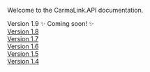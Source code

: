 Welcome to the CarmaLink.API documentation. 

Version 1.9 :sparkles: Coming soon! :sparkles:  
[Version 1.8](https://github.com/CarmaSys/CarmaLinkAPI/blob/1.8/README.md)  
[Version 1.7](https://github.com/CarmaSys/CarmaLinkAPI/blob/1.7/README.md)   
[Version 1.6](https://github.com/CarmaSys/CarmaLinkAPI/blob/1.6/README.md)  
[Version 1.5](https://github.com/CarmaSys/CarmaLinkAPI/blob/1.5/README.md)  
[Version 1.4](https://github.com/CarmaSys/CarmaLinkAPI/blob/1.4/README.md)  
